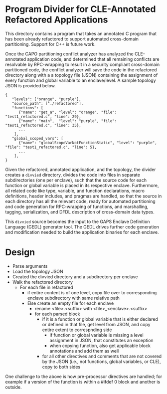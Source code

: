 # Program Divider for CLE-Annotated Refactored Applications

This directory contains a program that takes an annotated C program that has been already refactored to support automated cross-domain partitioning. Support for C++ is future work.

Once the CAPO partitioning conflict analyzer has analyzed the CLE-annotated application code, and determined that all remaining conflicts are resolvable by RPC-wrapping to result in a security compliant cross-domain partitioned  code, the conflict analyzer will save the code in the refactored directory along with a a topology file (JSON) containing the assignment of every  function and global variable to an enclave/level. A sample topology JSON is provided below.

```
{
   "levels": ["orange", "purple"],
   "source_path": ["./refactored"],
   "functions": [
      {"name": "get_a", "level": "orange", "file": "test1_refactored.c", "line": 29},
      {"name": "main",  "level": "purple", "file": "test1_refactored.c", "line": 35},
      ...
    ],
   "global_scoped_vars": [
      {"name": "globalScopeVarNotFunctionStatic", "level": "purple", "file": "test1_refactored.c", "line": 5},
      ...
    ],
}
```

Given the refactored, annotated application, and the topology, the divider creates a `divvied` directory, divides the code into files in separate subdirectories (one per enclave), such that the source code for each function or global variable is placed in its respective enclave. Furthermore, all related code like type, variable, and function declarations, macro definitions, header includes, and pragmas are handled, so that the source in each directory has all the relevant code, ready for automated partitioning and code generation for RPC-wrapping of functions, and marshalling, tagging, serialization, and DFDL description of cross-domain data types.

This `divvied` source becomes the input to the GAPS Enclave Definition Language (GEDL) generator tool. The GEDL drives further code generation and modification needed to build the application binaries for each enclave.


# Design
 
* Parse arguments
* Load the topology JSON
* Created the divvied directory and a subdirectory per enclave
* Walk the refactored directory
  * For each file in refactored
    * if entire content is of one level, copy file over to corresponding enclave subdirectory with same relative path
    * Else create an empty file for each enclave
      * rename \<file>.\<suffix> with \<file>_\<enclave>.\<suffix>
      * for each parsed block
        * if it is a function or global variable that is either declared or defined in that file, get level from JSON, and copy entire extent to correspnding side
          * if function or global variable is missing a level assignment in JSON, that constitutes an exception
          * when copying function, also get applicable block annotations and add them as well
        * for all other directives and comments that are not covered by the JSON (i.e., not functions, global variables, or CLE), copy to both sides

One challenge to the above is how pre-processor directives are handled; for 
example if a version of the function is within a #ifdef 0 block and another
is outside.

